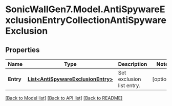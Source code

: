 # SonicWallGen7.Model.AntiSpywareExclusionEntryCollectionAntiSpywareExclusion

## Properties

Name | Type | Description | Notes
------------ | ------------- | ------------- | -------------
**Entry** | [**List&lt;AntiSpywareExclusionEntry&gt;**](AntiSpywareExclusionEntry.md) | Set exclusion list entry. | [optional] 

[[Back to Model list]](../README.md#documentation-for-models) [[Back to API list]](../README.md#documentation-for-api-endpoints) [[Back to README]](../README.md)

